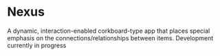 # Nexus

A dynamic, interaction-enabled corkboard-type app that places special emphasis on the connections/relationships between items. Development currently in progress
